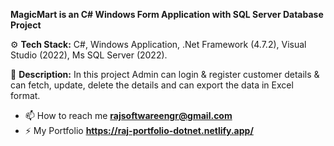 **MagicMart is an C# Windows Form Application with SQL Server Database Project**

⚙️ **Tech Stack:**
C#, Windows Application, .Net Framework (4.7.2), Visual Studio (2022), 
Ms SQL Server (2022).

📝 **Description:** In this project Admin can login & register customer details & can fetch, update, delete the details and can export the data in Excel format.

- 📫 How to reach me **rajsoftwareengr@gmail.com**
- ⚡ My Portfolio **https://raj-portfolio-dotnet.netlify.app/**
